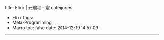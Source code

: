 title: Elixir | 元编程 - 宏
categories:
  - Elixir
tags:
  - Meta-Programming
  - Macro
toc: false
date: 2014-12-19 14:57:09
---